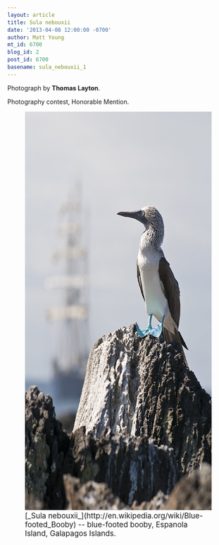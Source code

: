 ```yaml
---
layout: article
title: Sula nebouxii
date: '2013-04-08 12:00:00 -0700'
author: Matt Young
mt_id: 6700
blog_id: 2
post_id: 6700
basename: sula_nebouxii_1
---
```

Photograph by **Thomas Layton**.

Photography contest, Honorable Mention.

<figure>
<img src="/uploads/2013/Layton_Blue%20Footed%20Booby.jpg" alt="Layton_Blue Footed Booby.jpg" width="600" height="903" />
<figcaption markdown="span">
<big>[_Sula nebouxii_](http://en.wikipedia.org/wiki/Blue-footed_Booby) -- blue-footed booby, Espanola Island, Galapagos Islands.</big>

</figcaption>
</figure>
